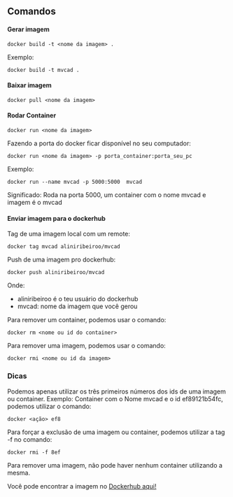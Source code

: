 ## Comandos


#### Gerar imagem
~~~
docker build -t <nome da imagem> .
~~~
Exemplo: 
~~~
docker build -t mvcad .
~~~

#### Baixar imagem
~~~ 
docker pull <nome da imagem>
~~~

#### Rodar Container
~~~ 
docker run <nome da imagem>
~~~

Fazendo a porta do docker ficar disponível no seu computador:
~~~
docker run <nome da imagem> -p porta_container:porta_seu_pc
~~~
Exemplo: 
~~~
docker run --name mvcad -p 5000:5000  mvcad
~~~
Significado: Roda na porta 5000, um container com o nome mvcad e imagem é o mvcad

#### Enviar imagem para o dockerhub
Tag de uma imagem local com um remote:
~~~
docker tag mvcad aliniribeiroo/mvcad
~~~

Push de uma imagem pro dockerhub: 
~~~
docker push aliniribeiroo/mvcad
~~~
Onde: 
- aliniribeiroo é o teu usuário do dockerhub
- mvcad: nome da imagem que você gerou


Para remover um container, podemos usar o comando: 
~~~
docker rm <nome ou id do container>
~~~

Para remover uma imagem,  podemos usar o comando:
~~~
docker rmi <nome ou id da imagem>
~~~

### Dicas

Podemos apenas utilizar os três primeiros números dos ids de uma imagem ou container. 
Exemplo: Container com o Nome mvcad e o id ef89121b54fc, podemos utilizar o comando: 
~~~
docker <ação> ef8
~~~

Para forçar a exclusão de uma imagem ou container, podemos utilizar a tag -f no comando:  
~~~
docker rmi -f 8ef
~~~

Para remover uma imagem, não pode haver nenhum container utilizando a mesma.


Você pode encontrar a imagem no [Dockerhub aqui!](https://hub.docker.com/repository/docker/aliniribeiroo/mvcad)